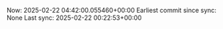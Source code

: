 Now: 2025-02-22 04:42:00.055460+00:00 Earliest commit since sync: None Last sync: 2025-02-22 00:22:53+00:00
